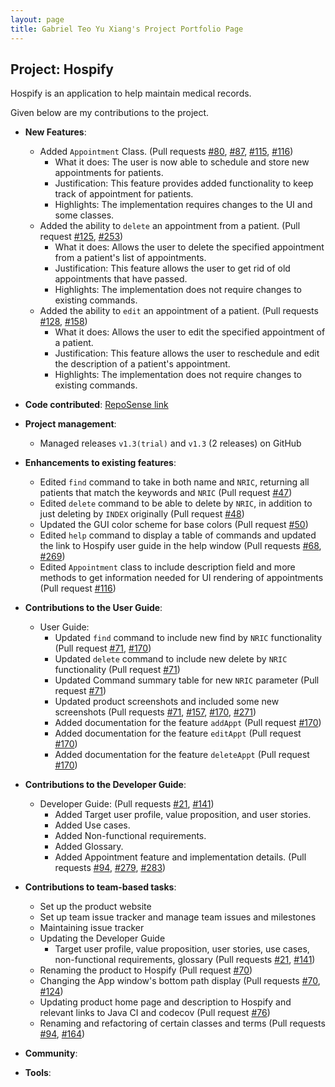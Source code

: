 ```yaml
---
layout: page
title: Gabriel Teo Yu Xiang's Project Portfolio Page
---
```


## Project: Hospify

Hospify is an application to help maintain medical records.

Given below are my contributions to the project.

* **New Features**:
  * Added `Appointment` Class. (Pull requests [\#80](https://github.com/AY2021S1-CS2103T-W15-3/tp/pull/80), [\#87](https://github.com/AY2021S1-CS2103T-W15-3/tp/pull/87), [\#115](https://github.com/AY2021S1-CS2103T-W15-3/tp/pull/115), [\#116](https://github.com/AY2021S1-CS2103T-W15-3/tp/pull/116))
    * What it does: The user is now able to schedule and store new appointments for patients.
    * Justification: This feature provides added functionality to keep track of appointment for patients.
    * Highlights: The implementation requires changes to the UI and some classes.
  * Added the ability to `delete` an appointment from a patient. (Pull request [\#125](https://github.com/AY2021S1-CS2103T-W15-3/tp/pull/125), [\#253](https://github.com/AY2021S1-CS2103T-W15-3/tp/pull/253))
    * What it does: Allows the user to delete the specified appointment from a patient's list of appointments.
    * Justification: This feature allows the user to get rid of old appointments that have passed.
    * Highlights: The implementation does not require changes to existing commands.
  * Added the ability to `edit` an appointment of a patient. (Pull requests [\#128](https://github.com/AY2021S1-CS2103T-W15-3/tp/pull/128), [\#158](https://github.com/AY2021S1-CS2103T-W15-3/tp/pull/158))
    * What it does: Allows the user to edit the specified appointment of a patient.
    * Justification: This feature allows the user to reschedule and edit the description of a patient's appointment.
    * Highlights: The implementation does not require changes to existing commands.

* **Code contributed**: [RepoSense link](https://nus-cs2103-ay2021s1.github.io/tp-dashboard/#breakdown=true&search=&sort=groupTitle&sortWithin=title&since=2020-08-14&timeframe=commit&mergegroup=&groupSelect=groupByRepos&checkedFileTypes=docs~functional-code~test-code~other&tabOpen=true&tabType=authorship&tabAuthor=GabrielTeo&tabRepo=AY2021S1-CS2103T-W15-3%2Ftp%5Bmaster%5D&authorshipIsMergeGroup=false&authorshipFileTypes=docs~functional-code~test-code~other)

* **Project management**:
  * Managed releases `v1.3(trial)` and `v1.3` (2 releases) on GitHub

* **Enhancements to existing features**:
  * Edited `find` command to take in both name and `NRIC`, returning all patients that match the keywords and `NRIC` (Pull request [\#47](https://github.com/AY2021S1-CS2103T-W15-3/tp/pull/47))
  * Edited `delete` command to be able to delete by `NRIC`, in addition to just deleting by `INDEX` originally (Pull request [\#48](https://github.com/AY2021S1-CS2103T-W15-3/tp/pull/48))
  * Updated the GUI color scheme for base colors (Pull request [\#50](https://github.com/AY2021S1-CS2103T-W15-3/tp/pull/50))
  * Edited `help` command to display a table of commands and updated the link to Hospify user guide in the help window (Pull requests [\#68](https://github.com/AY2021S1-CS2103T-W15-3/tp/pull/68), [\#269](https://github.com/AY2021S1-CS2103T-W15-3/tp/pull/269))
  * Edited `Appointment` class to include description field and more methods to get information needed for UI rendering of appointments (Pull request [\#116](https://github.com/AY2021S1-CS2103T-W15-3/tp/pull/116))

* **Contributions to the User Guide**:
  * User Guide:
    * Updated `find` command to include new find by `NRIC` functionality (Pull request [\#71](https://github.com/AY2021S1-CS2103T-W15-3/tp/pull/71), [\#170](https://github.com/AY2021S1-CS2103T-W15-3/tp/pull/170))
    * Updated `delete` command to include new delete by `NRIC` functionality (Pull request [\#71](https://github.com/AY2021S1-CS2103T-W15-3/tp/pull/71))
    * Updated Command summary table for new `NRIC` parameter (Pull request [\#71](https://github.com/AY2021S1-CS2103T-W15-3/tp/pull/71))
    * Updated product screenshots and included some new screenshots (Pull requests [\#71](https://github.com/AY2021S1-CS2103T-W15-3/tp/pull/71), [\#157](https://github.com/AY2021S1-CS2103T-W15-3/tp/pull/157), [\#170](https://github.com/AY2021S1-CS2103T-W15-3/tp/pull/170), [\#271](https://github.com/AY2021S1-CS2103T-W15-3/tp/pull/271))
    * Added documentation for the feature `addAppt` (Pull request [\#170](https://github.com/AY2021S1-CS2103T-W15-3/tp/pull/170))
    * Added documentation for the feature `editAppt` (Pull request [\#170](https://github.com/AY2021S1-CS2103T-W15-3/tp/pull/170))
    * Added documentation for the feature `deleteAppt` (Pull request [\#170](https://github.com/AY2021S1-CS2103T-W15-3/tp/pull/170))

* **Contributions to the Developer Guide**:
  * Developer Guide: (Pull requests [\#21](https://github.com/AY2021S1-CS2103T-W15-3/tp/pull/21), [\#141](https://github.com/AY2021S1-CS2103T-W15-3/tp/pull/141))
    * Added Target user profile, value proposition, and user stories.
    * Added Use cases.
    * Added Non-functional requirements.
    * Added Glossary.
    * Added Appointment feature and implementation details. (Pull requests [\#94](https://github.com/AY2021S1-CS2103T-W15-3/tp/pull/94), [\#279](https://github.com/AY2021S1-CS2103T-W15-3/tp/pull/279), [\#283](https://github.com/AY2021S1-CS2103T-W15-3/tp/pull/283))

* **Contributions to team-based tasks**:
  * Set up the product website
  * Set up team issue tracker and manage team issues and milestones
  * Maintaining issue tracker
  * Updating the Developer Guide
    * Target user profile, value proposition, user stories, use cases, non-functional requirements, glossary (Pull requests [\#21](https://github.com/AY2021S1-CS2103T-W15-3/tp/pull/21), [\#141](https://github.com/AY2021S1-CS2103T-W15-3/tp/pull/141))
  * Renaming the product to Hospify (Pull request [\#70](https://github.com/AY2021S1-CS2103T-W15-3/tp/pull/70))
  * Changing the App window's bottom path display (Pull requests [\#70](https://github.com/AY2021S1-CS2103T-W15-3/tp/pull/70), [\#124](https://github.com/AY2021S1-CS2103T-W15-3/tp/pull/124))
  * Updating product home page and description to Hospify and relevant links to Java CI and codecov (Pull request [\#76](https://github.com/AY2021S1-CS2103T-W15-3/tp/pull/76))
  * Renaming and refactoring of certain classes and terms (Pull requests [\#94](https://github.com/AY2021S1-CS2103T-W15-3/tp/pull/94), [\#164](https://github.com/AY2021S1-CS2103T-W15-3/tp/pull/164))

* **Community**:

* **Tools**:

